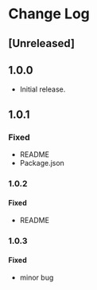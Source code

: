 # Change Log

## [Unreleased]

## 1.0.0
- Initial release.

## 1.0.1
### Fixed
- README
- Package.json

### 1.0.2
####  Fixed
- README

### 1.0.3
#### Fixed
- minor bug